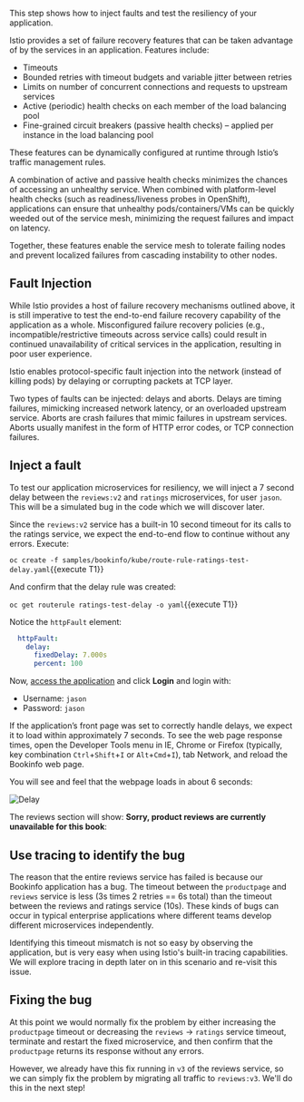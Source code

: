 This step shows how to inject faults and test the resiliency of your application.

Istio provides a set of failure recovery features that can be taken advantage of by the services
in an application. Features include:

* Timeouts
* Bounded retries with timeout budgets and variable jitter between retries
* Limits on number of concurrent connections and requests to upstream services
* Active (periodic) health checks on each member of the load balancing pool
* Fine-grained circuit breakers (passive health checks) – applied per instance in the load balancing pool

These features can be dynamically configured at runtime through Istio’s traffic management rules.

A combination of active and passive health checks minimizes the chances of accessing an unhealthy service.
When combined with platform-level health checks (such as readiness/liveness probes in OpenShift), applications
can ensure that unhealthy pods/containers/VMs can be quickly weeded out of the service mesh, minimizing the
request failures and impact on latency.

Together, these features enable the service mesh to tolerate failing nodes and prevent localized failures
from cascading instability to other nodes.

## Fault Injection
While Istio provides a host of failure recovery mechanisms outlined above, it is still imperative to test the
end-to-end failure recovery capability of the application as a whole. Misconfigured failure
recovery policies (e.g., incompatible/restrictive timeouts across service calls) could result
in continued unavailability of critical services in the application, resulting in poor user experience.

Istio enables protocol-specific fault injection into the network (instead of killing pods) by
delaying or corrupting packets at TCP layer.

Two types of faults can be injected: delays and aborts. Delays are timing failures, mimicking
increased network latency, or an overloaded upstream service. Aborts are crash failures that
mimic failures in upstream services. Aborts usually manifest in the form of HTTP error codes,
or TCP connection failures.

## Inject a fault
To test our application microservices for resiliency, we will inject a 7 second delay between the
`reviews:v2` and `ratings` microservices, for user `jason`. This will be a simulated bug in the code which
we will discover later.

Since the `reviews:v2` service has a
built-in 10 second timeout for its calls to the ratings service, we expect the end-to-end flow
to continue without any errors. Execute:

`oc create -f samples/bookinfo/kube/route-rule-ratings-test-delay.yaml`{{execute T1}}

And confirm that the delay rule was created:

`oc get routerule ratings-test-delay -o yaml`{{execute T1}}

Notice the `httpFault` element:

```yaml
  httpFault:
    delay:
      fixedDelay: 7.000s
      percent: 100
```

Now, [access the application](http://istio-ingress-istio-system.[[HOST_SUBDOMAIN]]-80-[[KATACODA_HOST]].environments.katacoda.com/productpage) and click **Login** and login with:

* Username: `jason`
* Password: `jason`

If the application’s front page was set to correctly handle delays, we expect it to load within
approximately 7 seconds. To see the web page response times, open the Developer Tools menu in
IE, Chrome or Firefox (typically, key combination `Ctrl`+`Shift`+`I` or `Alt`+`Cmd`+`I`), tab Network,
and reload the Bookinfo web page.

You will see and feel that the webpage loads in about 6 seconds:

![Delay](/openshift/assets/middleware/resilient-apps/testuser-delay.png)

The reviews section will show: **Sorry, product reviews are currently unavailable for this book**:

## Use tracing to identify the bug
The reason that the entire reviews service has failed is because our Bookinfo application has
a bug. The timeout between the `productpage` and `reviews` service is less (3s times 2 retries == 6s total)
than the timeout between the reviews and ratings service (10s). These kinds of bugs can occur in
typical enterprise applications where different teams develop different microservices independently.

Identifying this timeout mismatch is not so easy by observing the application, but is very easy when using
Istio's built-in tracing capabilities. We will explore tracing in depth later on in this scenario and re-visit
this issue.

## Fixing the bug
At this point we would normally fix the problem by either increasing the `productpage` timeout or
decreasing the `reviews` -> `ratings` service timeout, terminate and restart the fixed microservice,
and then confirm that the `productpage` returns its response without any errors.

However, we already have this fix running in `v3` of the reviews service, so we can simply fix the
problem by migrating all traffic to `reviews:v3`. We'll do this in the next step!
